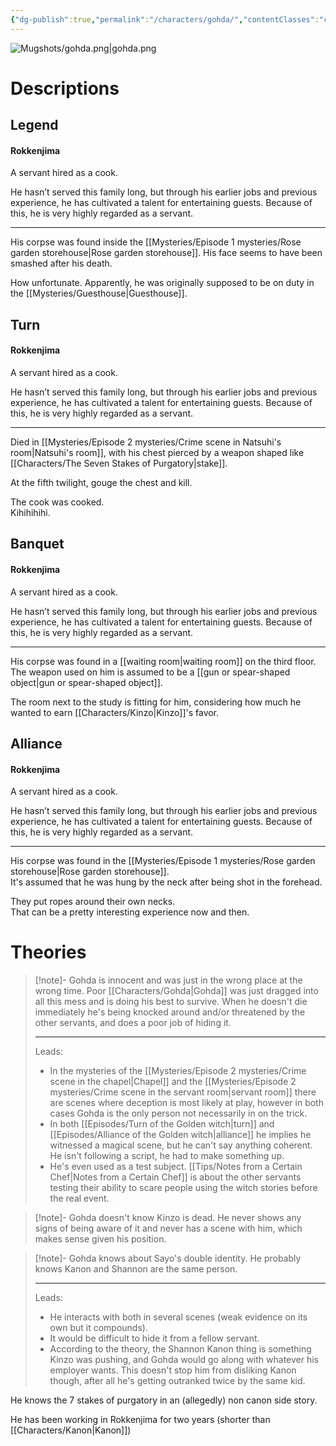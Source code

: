 ```yaml
---
{"dg-publish":true,"permalink":"/characters/gohda/","contentClasses":"center-headings","tags":["servant"]}
---
```



![Mugshots/gohda.png|gohda.png](/img/user/Mugshots/gohda.png)



# Descriptions

## Legend
#### Rokkenjima

A servant hired as a cook.

He hasn’t served this family long, but through his earlier jobs and previous experience, he has cultivated a talent for entertaining guests. Because of this, he is very highly regarded as a servant.

---
His corpse was found inside the [[Mysteries/Episode 1 mysteries/Rose garden storehouse\|Rose garden storehouse]]. His face seems to have been smashed after his death.

How unfortunate. Apparently, he was originally supposed to be on duty in the [[Mysteries/Guesthouse\|Guesthouse]].
## Turn
#### Rokkenjima

A servant hired as a cook.

He hasn’t served this family long, but through his earlier jobs and previous experience, he has cultivated a talent for entertaining guests. Because of this, he is very highly regarded as a servant.

---
Died in [[Mysteries/Episode 2 mysteries/Crime scene in Natsuhi's room\|Natsuhi's room]], with his chest pierced by a weapon shaped like [[Characters/The Seven Stakes of Purgatory\|stake]].  

At the fifth twilight, gouge the chest and kill.  

The cook was cooked.  
Kihihihihi.
## Banquet
#### Rokkenjima

A servant hired as a cook.

He hasn’t served this family long, but through his earlier jobs and previous experience, he has cultivated a talent for entertaining guests. Because of this, he is very highly regarded as a servant.

---
His corpse was found in a [[waiting room\|waiting room]] on the third floor. The weapon used on him is assumed to be a [[gun or spear-shaped object\|gun or spear-shaped object]].  

The room next to the study is fitting for him, considering how much he wanted to earn [[Characters/Kinzo\|Kinzo]]'s favor.
## Alliance
#### Rokkenjima

A servant hired as a cook.

He hasn’t served this family long, but through his earlier jobs and previous experience, he has cultivated a talent for entertaining guests. Because of this, he is very highly regarded as a servant.

---
His corpse was found in the [[Mysteries/Episode 1 mysteries/Rose garden storehouse\|Rose garden storehouse]].  
It's assumed that he was hung by the neck after being shot in the forehead.  

They put ropes around their own necks.  
That can be a pretty interesting experience now and then. 
# Theories


<div class="transclusion internal-embed is-loaded"><div class="markdown-embed">



> [!note]- Gohda is innocent and was just in the wrong place at the wrong time.
> Poor [[Characters/Gohda\|Gohda]] was just dragged into all this mess and is doing his best to survive.
> When he doesn't die immediately he's being knocked around and/or threatened by the other servants, and does a poor job of hiding it.
> 
> ---
> Leads:
> - In the mysteries of the [[Mysteries/Episode 2 mysteries/Crime scene in the chapel\|Chapel]] and the [[Mysteries/Episode 2 mysteries/Crime scene in the servant room\|servant room]] there are scenes where deception is most likely at play, however in both cases Gohda is the only person not necessarily in on the trick.
> - In both [[Episodes/Turn of the Golden witch\|turn]] and [[Episodes/Alliance of the Golden witch\|alliance]] he implies he witnessed a magical scene, but he can't say anything coherent. He isn't following a script, he had to make something up.
> - He's even used as a test subject. [[Tips/Notes from a Certain Chef\|Notes from a Certain Chef]] is about the other servants testing their ability to scare people using the witch stories before the real event.

</div></div>



<div class="transclusion internal-embed is-loaded"><div class="markdown-embed">



> [!note]- Gohda doesn't know Kinzo is dead.
> He never shows any signs of being aware of it and never has a scene with him, which makes sense given his position.

</div></div>



<div class="transclusion internal-embed is-loaded"><div class="markdown-embed">



> [!note]- Gohda knows about Sayo's double identity.
> He probably knows Kanon and Shannon are the same person.
> 
> ---
> Leads:
> - He interacts with both in several scenes (weak evidence on its own but it compounds).
> - It would be difficult to hide it from a fellow servant.
> - According to the theory, the Shannon Kanon thing is something Kinzo was pushing, and Gohda would go along with whatever his employer wants. This doesn't stop him from disliking Kanon though, after all he's getting outranked twice by the same kid.

</div></div>



He knows the 7 stakes of purgatory in an (allegedly) non canon side story.

He has been working in Rokkenjima for two years (shorter than [[Characters/Kanon\|Kanon]])
